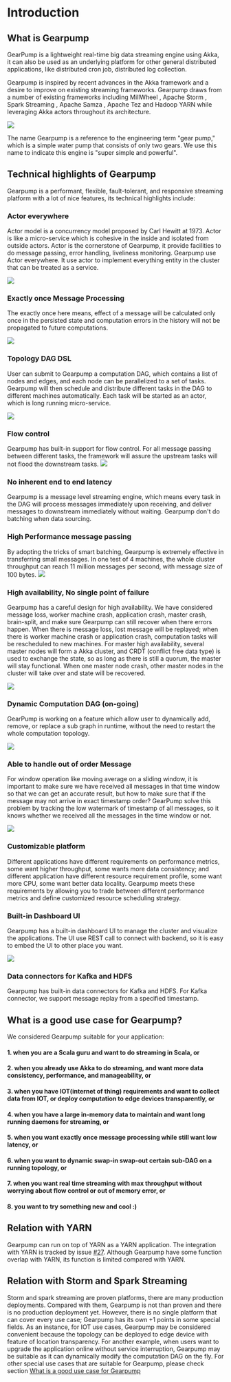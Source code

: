 Introduction
================

What is Gearpump
-----------------

GearPump is a lightweight real-time big data streaming engine using Akka, it can also be used as an underlying platform for other general distributed applications, like distributed cron job, distributed log collection. 

Gearpump is inspired by recent advances in the Akka framework and a desire to improve on existing streaming frameworks. Gearpump draws from a number of existing frameworks including MillWheel , Apache Storm , Spark Streaming , Apache Samza , Apache Tez and Hadoop YARN  while leveraging Akka actors throughout its architecture.

![](/img/logo2.png)
 
The name Gearpump is a reference to the engineering term "gear pump," which is a simple water pump that consists of only two gears. We use this name to indicate this engine is "super simple and powerful".

Technical highlights of Gearpump
-------------

Gearpump is a performant, flexible, fault-tolerant, and responsive streaming platform with a lot of nice features, its technical highlights include:

### Actor everywhere

Actor model is a concurrency model proposed by Carl Hewitt at 1973. Actor is like a micro-service which is cohesive in the inside and isolated from outside actors. Actor is the cornerstone of Gearpump, it provide facilities to do message passing, error handling, liveliness monitoring. Gearpump use Actor everywhere. It use actor to implement everything entity in the cluster that can be treated as a service.

![](/img/actor_hierarchy.png)
 
### Exactly once Message Processing

The exactly once here means, effect of a message will be calculated only once in the persisted state and computation errors in the history will not be propagated to future computations.

![](/img/exact.png)

### Topology DAG DSL

User can submit to Gearpump a computation DAG, which contains a list of nodes and edges, and each node can be parallelized to a set of tasks. Gearpump will then schedule and distribute different tasks in the DAG to different machines automatically. Each task will be started as an actor, which is long running micro-service. 

![](/img/dag.png)

### Flow control

Gearpump has built-in support for flow control. For all message passing between different tasks, the framework will assure the upstream tasks will not flood the downstream tasks. 
![](/img/flowcontrol.png)

### No inherent end to end latency

Gearpump is a message level streaming engine, which means every task in the DAG will process messages immediately upon receiving, and deliver messages to downstream immediately without waiting. Gearpump don't do batching when data sourcing.

### High Performance message passing

By adopting the tricks of smart batching, Gearpump is extremely effective in transferring small messages. In one test of 4 machines, the whole cluster throughput can reach 11 million messages per second, with message size of 100 bytes.
![](/img/dashboard.png)

### High availability, No single point of failure

Gearpump has a careful design for high availability. We have considered message loss, worker machine crash, application crash, master crash, brain-split, and make sure Gearpump can still recover when there errors happen. When there is message loss, lost message will be replayed; when there is worker machine crash or application crash, computation tasks will be rescheduled to new machines. For master high availability, several master nodes will form a Akka cluster, and CRDT (conflict free data type) is used to exchange the state, so as long as there is still a quorum, the master will stay functional. When one master node crash, other master nodes in the cluster will take over and state will be recovered. 

![](/img/ha.png)

### Dynamic Computation DAG (on-going)

GearPump is working on a feature which allow user to dynamically add, remove, or replace a sub graph in runtime, without the need to restart the whole computation topology.

![](/img/dynamic.png)

### Able to handle out of order Message

For window operation like moving average on a sliding window, it is important to make sure we have received all messages in that time window so that we can get an accurate result, but how to make sure that if the message may not arrive in exact timestamp order? GearPump solve this problem by tracking the low watermark of timestamp of all messages, so it knows whether we received all the messages in the time window or not.

![](/img/clock.png)

### Customizable platform

Different applications have different requirements on performance metrics, some want higher throughput, some wants more data consistency; and different application have different resource requirement profile, some want more CPU, some want better data locality. Gearpump meets these requirements by allowing you to trade between different performance metrics and define customized resource scheduling strategy. 

### Built-in Dashboard UI

Gearpump has a built-in dashboard UI to manage the cluster and visualize the applications. The UI use REST call to connect with backend, so it is easy to embed the UI to other place you want. 

![](/img/dashboard.gif)

### Data connectors for Kafka and HDFS

Gearpump has built-in data connectors for Kafka and HDFS. For Kafka connector, we support message replay from a specified timestamp.

What is a good use case for Gearpump?
--------------------

We considered Gearpump suitable for your application:

#### 1.  when you are a Scala guru and want to do streaming in Scala, or

#### 2.  when you already use Akka to do streaming, and want more data consistency, performance, and manageability, or

#### 3.  when you have IOT(internet of thing) requirements and want to collect data from IOT, or deploy computation to edge devices transparently, or

#### 4.  when you have a large in-memory data to maintain and want long running daemons for streaming, or

#### 5.  when you want exactly once message processing while still want low latency, or

#### 6.  when you want to dynamic swap-in swap-out certain sub-DAG on a running topology, or

#### 7.  when you want real time streaming with max throughput without worrying about flow control or out of memory error, or

#### 8.  you want to try something new and cool :)

Relation with YARN
--------------
 
Gearpump can run on top of YARN as a YARN application. The integration with YARN is tracked by issue [#27](https://github.com/intel-hadoop/gearpump/issues/27). Although Gearpump have some function overlap with YARN, its function is limited compared with YARN. 

Relation with Storm and Spark Streaming
-----------

Storm and spark streaming are proven platforms, there are many production deployments. Compared with them, Gearpump is not than proven and there is no production deployment yet. However, there is no single platform that can cover every use case; Gearpump has its own +1 points in some special fields. As an instance, for IOT use cases, Gearpump may be considered convenient because the topology can be deployed to edge device with feature of location transparency. For another example, when users want to upgrade the application online without service interruption, Gearpump may be suitable as it can dynamically modify the computation DAG on the fly. For other special use cases that are suitable for Gearpump, please check section [What is a good use case for Gearpump](0.3/introduction/#what-is-a-good-use-case-for-gearpump)

